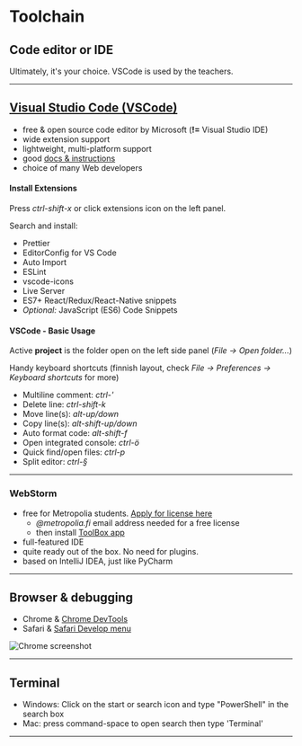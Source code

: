 # Toolchain

## Code editor or IDE

Ultimately, it's your choice. VSCode is used by the teachers.

---

## [Visual Studio Code (VSCode)](https://code.visualstudio.com/download)

- free & open source code editor by Microsoft (**!=** Visual Studio IDE)
- wide extension support
- lightweight, multi-platform support
- good [docs & instructions](https://code.visualstudio.com/docs/editor/codebasics)
- choice of many Web developers

#### Install Extensions

Press _ctrl-shift-x_ or click extensions icon on the left panel.

Search and install:

- Prettier
- EditorConfig for VS Code
- Auto Import
- ESLint
- vscode-icons
- Live Server
- ES7+ React/Redux/React-Native snippets
- _Optional:_ JavaScript (ES6) Code Snippets

#### VSCode - Basic Usage

Active **project** is the folder open on the left side panel (_File -> Open folder..._)

Handy keyboard shortcuts (finnish layout, check _File -> Preferences -> Keyboard shortcuts_ for more)

- Multiline comment: _ctrl-'_
- Delete line: _ctrl-shift-k_
- Move line(s): _alt-up/down_
- Copy line(s): _alt-shift-up/down_
- Auto format code: _alt-shift-f_
- Open integrated console: _ctrl-ö_
- Quick find/open files: _ctrl-p_
- Split editor: _ctrl-§_

---

### WebStorm

- free for Metropolia students. [Apply for license here](https://www.jetbrains.com/student/)
  - _@metropolia.fi_ email address needed for a free license
  - then install [ToolBox app](https://www.jetbrains.com/toolbox-app/)
- full-featured IDE
- quite ready out of the box. No need for plugins.
- based on IntelliJ IDEA, just like PyCharm

---

## Browser & debugging

- Chrome & [Chrome DevTools](https://developers.google.com/web/tools/chrome-devtools/)
- Safari & [Safari Develop menu](https://support.apple.com/guide/safari/use-the-developer-tools-in-the-develop-menu-sfri20948/mac)

![Chrome screenshot](images/chrome-devtools.png)

---

## Terminal

- Windows: Click on the start or search icon and type "PowerShell" in the search box
- Mac: press command-space to open search then type 'Terminal'

---

